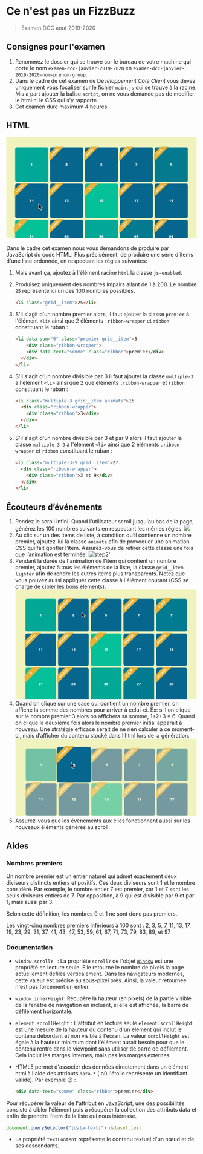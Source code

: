 # Ce n'est pas un FizzBuzz

> Examen DCC aout 2019-2020

## Consignes pour l'examen

1. Renommez le dossier qui se trouve sur le bureau de votre machine qui porte le nom `examen-dcc-janvier-2019-2020` en `examen-dcc-janvier-2019-2020-nom-prenom-group`.
1. Dans le cadre de cet examen de D*éveloppement Côté Client* vous devez uniquement vous focaliser sur le fichier `main.js` qui se trouve à la racine. Mis à part ajouter la balise `script`, on ne vous demande pas de modifier le html ni le CSS qui s'y rapporte.
1. Cet examen dure maximum 4 heures.

## HTML

![step1](./img/step1.gif)

Dans le cadre cet examen nous vous demandons de produire par JavaScript du code HTML. Plus précisément, de produire une série d’items d'une liste ordonnée, en respectant les règles suivantes:

1. Mais avant ça, ajoutez à l'élément racine `html` la classe `js-enabled`.
1. Produisez uniquement des nombres impairs allant de 1 à 200. Le nombre `25` représente ici un des 100 nombres possibles.

    ~~~html
    <li class="grid__item">25</li>
    ~~~

1. S'il s'agit d'un nombre premier alors, il faut ajouter la classe `premier` à l'élément `<li>` ainsi que 2 éléments `.ribbon-wrapper` et `ribbon` constituant le ruban :

    ~~~html
    <li data-sum="6" class="premier grid__item">3
    	<div class="ribbon-wrapper">
        <div data-text="somme" class="ribbon">premier</div>
      </div>
    </li>
    ~~~

1. S'il s'agit d'un nombre divisible par 3 il faut ajouter la classe `multiple-3` à l'élément `<li>` ainsi que 2 que éléments `.ribbon-wrapper` et `ribbon` constituant le ruban :

    ~~~html
    <li class="multiple-3 grid__item animate">15
      <div class="ribbon-wrapper">
        <div class="ribbon">3</div>
      </div>
    </li>
    ~~~

1. S'il s'agit d'un nombre divisible par 3 et par 9 alors il faut ajouter la classe `multiple-3-9`  à l'élément `<li>` ainsi que 2 éléments `.ribbon-wrapper` et `ribbon` constituant le ruban :

    ~~~HTML
    <li class="multiple-3-9 grid__item">27
      <div class="ribbon-wrapper">
        <div class="ribbon">3 et 9</div>
      </div>
    </li>
    ~~~

## Écouteurs d’événements

1. Rendez le scroll infini. Quand l'utilisateur scroll jusqu'au bas de la page, générez les 100 nombres suivants en respectant les mêmes règles.
	![](./img/step4.gif)
1. Au clic sur un des items de liste, à condition qu’il contienne un nombre premier, ajoutez-lui la classe `animate` afin de provoquer une animation CSS qui fait gonfler l’item. Assurez-vous de retirer cette classe une fois que l’animation est terminée.
	![step2'](./img/step2.gif)
1. Pendant la durée de l'animation de l'item qui contient un nombre premier, ajoutez à tous les éléments de la liste, la classe `grid__item--lighter` afin de rendre les autres items plus transparents. Notez que vous pouvez aussi appliquer cette classe à l'élément courant (CSS se charge de cibler les bons éléments).
	![step3](./img/step3.gif)
1. Quand on clique sur une case qui contient un nombre premier, on affiche la somme des nombres pour arriver à celui-ci. Ex: si l'on clique sur le nombre premier 3 alors on affichera sa somme, 1+2+3 = 6. Quand on clique la deuxième fois alors le nombre premier initial apparait à nouveau. Une stratégie efficace serait de ne rien calculer à ce moment-ci, mais d’afficher du contenu stocké dans l’html lors de la génération.
	![step5](./img/step6.gif)
1. Assurez-vous que les événements aux clics fonctionnent aussi sur les nouveaux éléments générés au scroll.

## Aides

### Nombres premiers

Un nombre premier est un entier naturel qui admet exactement deux diviseurs distincts entiers et positifs. Ces deux diviseurs sont 1 et le nombre considéré. Par exemple, le nombre entier 7 est premier, car 1 et 7 sont les seuls diviseurs entiers de 7. Par opposition, à 9 qui est divisible par 9 et par 1, mais aussi par 3. 

Selon cette définition, les nombres 0 et 1 ne sont donc pas premiers.

Les vingt-cinq nombres premiers inférieurs à 100 sont :
2, 3, 5, 7, 11, 13, 17, 19, 23, 29, 31, 37, 41, 43, 47, 53, 59, 61, 67, 71, 73, 79, 83, 89, et 97

### Documentation

* `window.scrollY ` : La propriété `scrollY` de l'objet [`Window`](https://developer.mozilla.org/fr/docs/Web/API/Window) est une propriété en lecture seule. Elle retourne le nombre de pixels la page actuellement défilés verticalement. Dans les navigateurs modernes, cette valeur est précise au sous-pixel près. Ainsi, la valeur retournée n'est pas forcement un entier.

* `window.innerHeight`: Récupère la hauteur (en pixels) de la partie visible de la fenêtre de navigation en incluant, si elle est affichée, la barre de défilement horizontale.

* `element.scrollHeight` : L'attribut en lecture seule `element.scrollHeight` est une mesure de la hauteur du contenu d'un élément qui inclut le contenu débordant et non visible à l'écran. La valeur `scrollHeight` est égale à la hauteur minimum dont l'élément aurait besoin pour que le contenu rentre dans le viewpoint sans utiliser de barre de défilement. Cela inclut les marges internes, mais pas les marges externes.

* HTML5 permet d'associer des données directement dans un élément html à l'aide des attributs `data-*` ( où l'étoile représente un identifiant valide). Par exemple 😉 : 
  
    ```html
    <div data-text="somme" class="ribbon">premier</div>
    ```
Pour récupérer la valeur de l'attribut en JavaScript, une des possibilités consiste à cibler l'élément puis à récupérer la collection des attributs data et enfin de prendre l'item de la liste qui nous intéresse.
   ```javascript
document.querySelector("[data-text]").dataset.text
   ```

* La propriété `textContent` représente le contenu textuel d'un nœud et de ses descendants.

